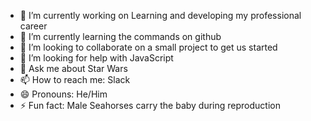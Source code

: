 - 🔭 I’m currently working on Learning and developing my professional career
- 🌱 I’m currently learning the commands on github
- 👯 I’m looking to collaborate on a small project to get us started
- 🤔 I’m looking for help with JavaScript
- 💬 Ask me about Star Wars
- 📫 How to reach me: Slack
- 😄 Pronouns: He/Him
- ⚡ Fun fact: Male Seahorses carry the baby during reproduction
